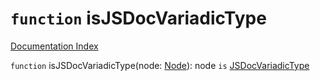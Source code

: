 # `function` isJSDocVariadicType

[Documentation Index](../README.md)

`function` isJSDocVariadicType(node: [Node](../interface.Node/README.md)): node `is` [JSDocVariadicType](../interface.JSDocVariadicType/README.md)